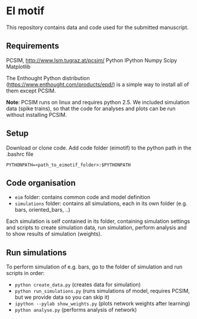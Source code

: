 # EI motif

This repository contains data and code used for the submitted manuscript.

## Requirements

PCSIM, http://www.lsm.tugraz.at/pcsim/
Python
IPython
Numpy
Scipy
Matplotlib

The Enthought Python distribution (https://www.enthought.com/products/epd/) is a simple way to install all of them except PCSIM.

**Note**: PCSIM runs on linux and requires python 2.5.
We included simulation data (spike trains), so that the code for analyses and plots can be run without installing PCSIM.

## Setup

Download or clone code.
Add code folder (eimotif) to the python path in the .bashrc file
```
PYTHONPATH=<path_to_eimotif_folder>:$PYTHONPATH
```

## Code organisation

- `eim` folder: contains common code and model definition
- `simulations` folder: contains all simulations, each in its own folder (e.g. bars, oriented_bars, ..)

Each simulation is self contained in its folder, containing simulation settings and scripts to create simulation data, run simulation, perform analysis and to show results of simulation (weights).

## Run simulations

To perform simulation of e.g. bars, go to the folder of simulation and run scripts in order:
- `python create_data.py` (creates data for simulation)
- `python run_simulations.py` (runs simulations of model, requires PCSIM, but we provide data so you can skip it)
- `ipython --pylab show_weights.py` (plots network weights after learning)
- `python analyse.py` (performs analysis of network)

